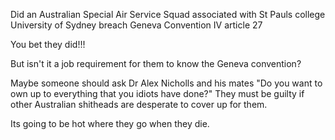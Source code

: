 Did an Australian Special Air Service Squad associated with St Pauls college University of Sydney breach Geneva Convention IV article 27

You bet they did!!!

But isn't it a job requirement for them to know the Geneva convention?

Maybe someone should ask Dr Alex Nicholls and his mates "Do you want to own up to everything that you idiots have done?" They must be guilty if other Australian shitheads are desperate to cover up for them.

Its going to be hot where they go when they die.
